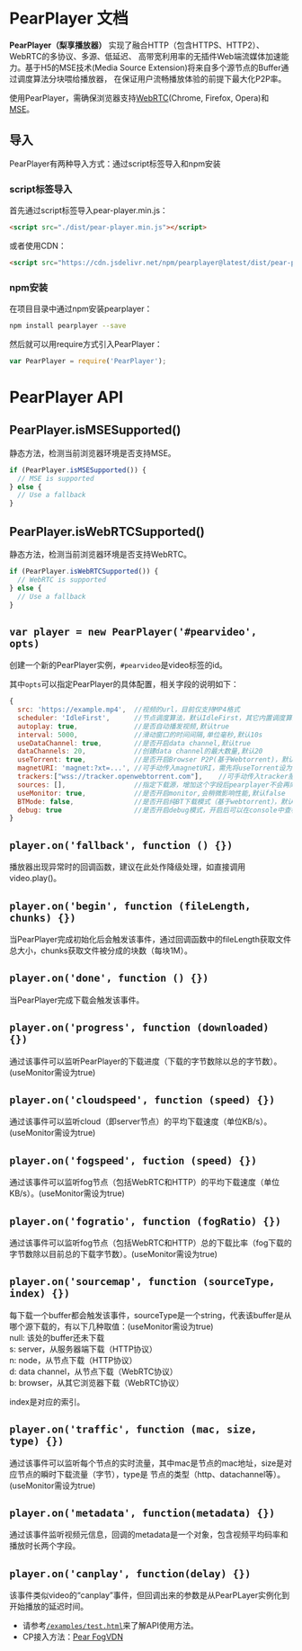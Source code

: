 # PearPlayer 文档

**PearPlayer（梨享播放器）** 实现了融合HTTP（包含HTTPS、HTTP2）、WebRTC的多协议、多源、低延迟、
高带宽利用率的无插件Web端流媒体加速能力。基于H5的MSE技术(Media Source Extension)将来自多个源节点的Buffer通过调度算法分块喂给播放器，
在保证用户流畅播放体验的前提下最大化P2P率。

使用PearPlayer，需确保浏览器支持[WebRTC](https://en.wikipedia.org/wiki/WebRTC)(Chrome, Firefox, Opera)和[MSE](https://en.wikipedia.org/wiki/Media_Source_Extensions)。

## 导入
PearPlayer有两种导入方式：通过script标签导入和npm安装

### script标签导入
首先通过script标签导入pear-player.min.js：
```html
<script src="./dist/pear-player.min.js"></script>
```
或者使用CDN：
```html
<script src="https://cdn.jsdelivr.net/npm/pearplayer@latest/dist/pear-player.min.js"></script>
```

### npm安装
在项目目录中通过npm安装pearplayer：
```bash
npm install pearplayer --save
```
然后就可以用require方式引入PearPlayer：
```js
var PearPlayer = require('PearPlayer');
```

# PearPlayer API

## PearPlayer.isMSESupported()

静态方法，检测当前浏览器环境是否支持MSE。
```js
if (PearPlayer.isMSESupported()) {
  // MSE is supported
} else {
  // Use a fallback
}
```

## PearPlayer.isWebRTCSupported()

静态方法，检测当前浏览器环境是否支持WebRTC。
```js
if (PearPlayer.isWebRTCSupported()) {
  // WebRTC is supported
} else {
  // Use a fallback
}
```

## `var player = new PearPlayer('#pearvideo', opts)`

创建一个新的PearPlayer实例，`#pearvideo`是video标签的id。

其中`opts`可以指定PearPlayer的具体配置，相关字段的说明如下：

```js
{
  src: 'https://example.mp4',  //视频的url，目前仅支持MP4格式
  scheduler: 'IdleFirst',      //节点调度算法，默认IdleFirst，其它内置调度算法有“WebRTCFirst“和”CloudFirst”
  autoplay: true,              //是否自动播发视频,默认true
  interval: 5000,              //滑动窗口的时间间隔,单位毫秒,默认10s
  useDataChannel: true,        //是否开启data channel,默认true
  dataChannels: 20,            //创建data channel的最大数量,默认20
  useTorrent: true,            //是否开启Browser P2P(基于Webtorrent)，默认true
  magnetURI: 'magnet:?xt=...', //可手动传入magnetURI，需先将useTorrent设为true
  trackers:["wss://tracker.openwebtorrent.com"],    //可手动传入tracker服务器，需先将useTorrent设为true
  sources: [],                 //指定下载源，增加这个字段后pearplayer不会再向后台请求节点，建议下载源多于5个以保证流畅播放
  useMonitor: true,            //是否开启monitor,会稍微影响性能,默认false
  BTMode: false,               //是否开启纯BT下载模式（基于webtorrent），默认false，如果设为true，需要手动传入magnetURI（参考https://github.com/webtorrent/webtorrent）
  debug: true                  //是否开启debug模式，开启后可以在console中查看log，默认false
}
```

## `player.on('fallback', function () {})`

播放器出现异常时的回调函数，建议在此处作降级处理，如直接调用video.play()。

## `player.on('begin', function (fileLength, chunks) {})`

当PearPlayer完成初始化后会触发该事件，通过回调函数中的fileLength获取文件总大小，chunks获取文件被分成的块数（每块1M）。

## `player.on('done', function () {})`

当PearPlayer完成下载会触发该事件。

## `player.on('progress', function (downloaded) {})`

通过该事件可以监听PearPlayer的下载进度（下载的字节数除以总的字节数）。(useMonitor需设为true)

## `player.on('cloudspeed', function (speed) {})`

通过该事件可以监听cloud（即server节点）的平均下载速度（单位KB/s）。(useMonitor需设为true)

## `player.on('fogspeed', fuction (speed) {})`

通过该事件可以监听fog节点（包括WebRTC和HTTP）的平均下载速度（单位KB/s）。(useMonitor需设为true)

## `player.on('fogratio', function (fogRatio) {})`

通过该事件可以监听fog节点（包括WebRTC和HTTP）总的下载比率（fog下载的字节数除以目前总的下载字节数）。(useMonitor需设为true)

## `player.on('sourcemap', function (sourceType, index) {})`

每下载一个buffer都会触发该事件，sourceType是一个string，代表该buffer是从哪个源下载的，有以下几种取值：(useMonitor需设为true)<br/>
null: 该处的buffer还未下载<br/>
s: server，从服务器端下载（HTTP协议）<br/>
n: node，从节点下载（HTTP协议）<br/>
d: data channel，从节点下载（WebRTC协议）<br/>
b: browser，从其它浏览器下载（WebRTC协议）<br/>

index是对应的索引。

## `player.on('traffic', function (mac, size, type) {})`
通过该事件可以监听每个节点的实时流量，其中mac是节点的mac地址，size是对应节点的瞬时下载流量（字节），type是
节点的类型（http、datachannel等）。(useMonitor需设为true)


## `player.on('metadata', function(metadata) {})`
通过该事件监听视频元信息，回调的metadata是一个对象，包含视频平均码率和播放时长两个字段。

## `player.on('canplay', function(delay) {})`
该事件类似video的“canplay”事件，但回调出来的参数是从PearPLayer实例化到开始播放的延迟时间。

- 请参考[`/examples/test.html`](/examples/test.html)来了解API使用方法。
- CP接入方法：[Pear FogVDN](https://github.com/PearInc/FogVDN/blob/master/For_CPs.md)



